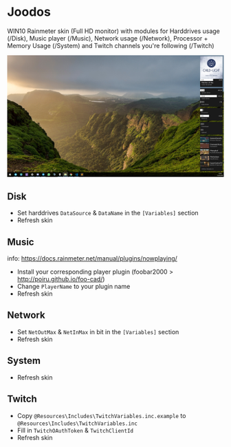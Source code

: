 # Joodos

WIN10 Rainmeter skin (Full HD monitor) with modules for Harddrives usage (/Disk), Music player (/Music), Network usage (/Network), Processor + Memory Usage (/System) and Twitch channels you're following (/Twitch)

![alt text](https://github.com/Joothly/joodos/blob/master/Example.jpg "How does it look like?")

## Disk

* Set harddrives `DataSource` & `DataName` in the `[Variables]` section
* Refresh skin

## Music

info: https://docs.rainmeter.net/manual/plugins/nowplaying/

* Install your corresponding player plugin (foobar2000 > http://poiru.github.io/foo-cad/)
* Change `PlayerName` to your plugin name
* Refresh skin

## Network

* Set `NetOutMax` & `NetInMax` in bit in the `[Variables]` section
* Refresh skin

## System

* Refresh skin

## Twitch

* Copy `@Resources\Includes\TwitchVariables.inc.example` to `@Resources\Includes\TwitchVariables.inc`
* Fill in `TwitchOAuthToken` & `TwitchClientId`
* Refresh skin

